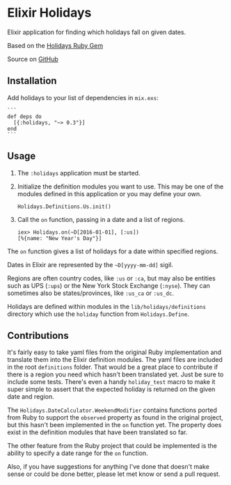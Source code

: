 # Elixir Holidays

Elixir application for finding which holidays fall on given dates.

Based on the [Holidays Ruby Gem](https://github.com/holidays/holidays)

Source on [GitHub](https://github.com/CoderDennis/holidays)

## Installation

Add holidays to your list of dependencies in `mix.exs`:

    ```
    def deps do
      [{:holidays, "~> 0.3"}]
    end
    ```

## Usage

1.  The `:holidays` application must be started.
2.  Initialize the definition modules you want to use. This may be one of the
    modules defined in this application or you may define your own.

    ```
    Holidays.Definitions.Us.init()
    ```

3.  Call the `on` function, passing in a date and a list of regions.

    ```
    iex> Holidays.on(~D[2016-01-01], [:us])
    [%{name: "New Year's Day"}]
    ```

The `on` function gives a list of holidays for a date within
specified regions.

Dates in Elixir are represented by the
`~D[yyyy-mm-dd]` sigil.

Regions are often country codes, like `:us` or `:ca`, but
may also be entities such as UPS (`:ups`) or the New York Stock Exchange
(`:nyse`).
They can sometimes also be states/provinces, like `:us_ca` or `:us_dc`.

Holidays are defined within modules in the `lib/holidays/definitions`
directory which use the `holiday` function from `Holidays.Define`.

## Contributions

It's fairly easy to take yaml files from the original Ruby implementation
and translate them into the Elixir definition modules. The yaml files are
included in the root `definitions` folder. That would be a great place to
contribute if there is a region you need which hasn't been translated yet.
Just be sure to include some tests. There's even a handy `holiday_test`
macro to make it super simple to assert that the expected holiday is
returned on the given date and region.

The `Holidays.DateCalculator.WeekendModifier` contains functions ported from
Ruby to support the `observed` property as found in
the original project, but this hasn't been implemented in the
`on` function yet. The property does exist in the
definition modules that have been translated so far.

The other feature from the Ruby project that could be implemented is the
ability to specify a date range for the `on` function.

Also, if you have suggestions for anything I've done that doesn't make sense
or could be done better, please let met know or send a pull request.
